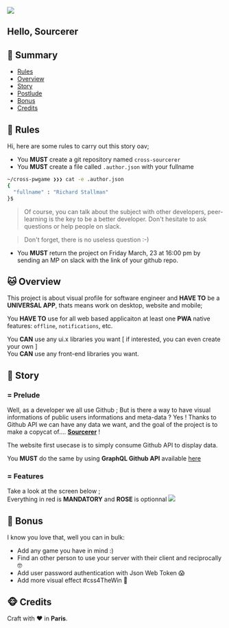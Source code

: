 ![](./assets/sourcerer.logo.png)

## Hello, Sourcerer

## <a name='TOC'>🐼 Summary</a>

* [Rules](#rules)
* [Overview](#overview)
* [Story](#story)
* [Postlude](#postlude)
* [Bonus](#bonus)
* [Credits](#credits)

## <a name='overview'>🦊 Rules</a>

Hi, here are some rules to carry out this story oav;

* You **MUST** create a git repository named `cross-sourcerer`
* You **MUST** create a file called `.author.json` with your fullname

```sh
~/cross-pwgame ❯❯❯ cat -e .author.json
{
  "fullname" : "Richard Stallman"
}$
```

> Of course, you can talk about the subject with other developers, peer-learning is
> the key to be a better developer. Don't hesitate to ask questions or help people on slack.

> Don't forget, there is no useless question :-)

* You **MUST** return the project on Friday March, 23 at 16:00 pm by sending an MP on slack with the link of your github repo.

## <a name='overview'>🐱 Overview</a>

This project is about visual profile for software engineer and **HAVE TO** be a **UNIVERSAL APP**, thats means work on desktop, website and mobile;<br />

You **HAVE TO** use for all web based applicaiton at least one **PWA** native features: `offline`, `notifications`, etc.

You **CAN** use any ui.x libraries you want [ if interested, you can even create your own ]<br />
You **CAN** use any front-end libraries you want.

## <a name='story'>🐨 Story</a>

### = Prelude

Well, as a developer we all use Github ; But is there a way to have visual informations of public users informations and meta-data ?
Yes ! Thanks to Github API we can have any data we want, and the goal of the project is to make a copycat of.... [**Sourcerer**](https://sourcerer.io/) !

The website first usecase is to simply consume Github API to display data.

You **MUST** do the same by using **GraphQL Github API** available [here](https://developer.github.com/v4/)

### = Features

Take a look at the screen below ;<br />
Everything in red is **MANDATORY** and **ROSE** is optionnal
![](./assets/sourcerer.majdi.png)

## <a name='bonus'>🦄 Bonus</a>

I know you love that, well you can in bulk:

* Add any game you have in mind :)
* Find an other person to use your server with their client and reciprocally 🤓
* Add user password authentication with Json Web Token 😱
* Add more visual effect #css4TheWin 🎉

## <a name='credits'>🐵 Credits</a>

Craft with :heart: in **Paris**.
